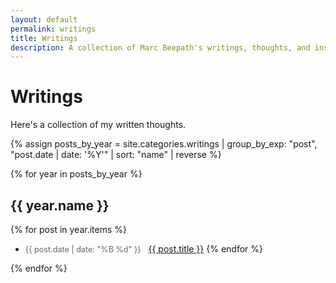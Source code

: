```yaml
---
layout: default
permalink: writings
title: Writings
description: A collection of Marc Beepath's writings, thoughts, and insights on software engineering, technology, and personal experiences.
---
```


# Writings

Here's a collection of my written thoughts.

{% assign posts_by_year = site.categories.writings | group_by_exp: "post", "post.date | date: '%Y'" | sort: "name" | reverse %}

{% for year in posts_by_year %}
## {{ year.name }}

{% for post in year.items %}
- <span class="post-date">{{ post.date | date: "%B %d" }}</span> &nbsp; <a href="{{ post.url }}">{{ post.title }}</a>
{% endfor %}

{% endfor %}

<style>
.post-date {
  color: #666;
  font-size: 0.9em;
}
</style>
